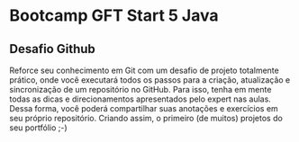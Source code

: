 # Bootcamp GFT Start 5 Java

## Desafio Github

Reforce seu conhecimento em Git com um desafio de projeto totalmente prático, onde você executará todos os passos 
para a criação, atualização e sincronização de um repositório no GitHub. Para isso, tenha em mente todas as dicas 
e direcionamentos apresentados pelo expert nas aulas. Dessa forma, você poderá compartilhar suas anotações e 
exercícios em seu próprio repositório. Criando assim, o primeiro (de muitos) projetos do seu portfólio ;-)
